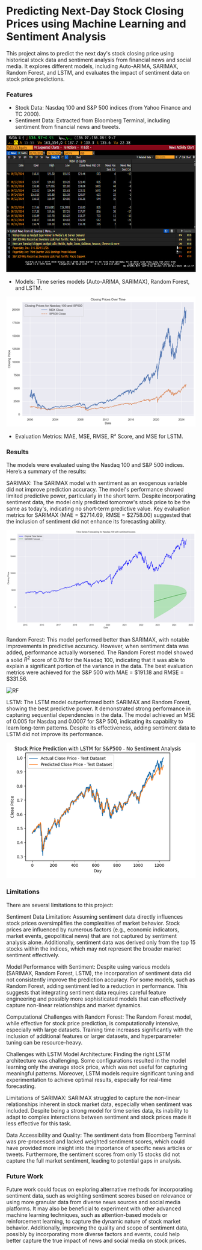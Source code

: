 # Predicting Next-Day Stock Closing Prices using Machine Learning and Sentiment Analysis

This project aims to predict the next day's stock closing price using historical stock data and sentiment analysis from financial news and social media. It explores different models, including Auto-ARIMA, SARIMAX, Random Forest, and LSTM, and evaluates the impact of sentiment data on stock price predictions.

### Features
* Stock Data: Nasdaq 100 and S&P 500 indices (from Yahoo Finance and TC 2000).
* Sentiment Data: Extracted from Bloomberg Terminal, including sentiment from financial news and tweets.

![Sentiment Data Bloomberg Terminal](Graphs_Figs/sentiment_bloomberg.gif)

* Models: Time series models (Auto-ARIMA, SARIMAX), Random Forest, and LSTM.

![Closing Prices over Time](Graphs_Figs/closing_price_over_time_both.png)

* Evaluation Metrics: MAE, MSE, RMSE, R² Score, and MSE for LSTM.

### Results
The models were evaluated using the Nasdaq 100 and S&P 500 indices. Here’s a summary of the results:

SARIMAX: The SARIMAX model with sentiment as an exogenous variable did not improve prediction accuracy. The model's performance showed limited predictive power, particularly in the short term. Despite incorporating sentiment data, the model only predicted tomorrow's stock price to be the same as today's, indicating no short-term predictive value. Key evaluation metrics for SARIMAX (MAE = $2714.69, RMSE = $2758.00) suggested that the inclusion of sentiment did not enhance its forecasting ability.

![Ts](Graphs_Figs/ts_forecast_ndx_sentiment.png)

Random Forest: This model performed better than SARIMAX, with notable improvements in predictive accuracy. However, when sentiment data was added, performance actually worsened. The Random Forest model showed a solid $R^2$ score of 0.78 for the Nasdaq 100, indicating that it was able to explain a significant portion of the variance in the data. The best evaluation metrics were achieved for the S&P 500 with MAE = $191.18 and RMSE = $331.56.

![RF](Graphs_Figs/random_sp_sentiment.png)

LSTM: The LSTM model outperformed both SARIMAX and Random Forest, showing the best predictive power. It demonstrated strong performance in capturing sequential dependencies in the data. The model achieved an MSE of $0.005$ for Nasdaq and $0.0007$ for S&P 500, indicating its capability to learn long-term patterns. Despite its effectiveness, adding sentiment data to LSTM did not improve its performance.

![LSTM](Graphs_Figs/ltsm_sp_sentiment.png)

### Limitations

There are several limitations to this project:

Sentiment Data Limitation: Assuming sentiment data directly influences stock prices oversimplifies the complexities of market behavior. Stock prices are influenced by numerous factors (e.g., economic indicators, market events, geopolitical news) that are not captured by sentiment analysis alone. Additionally, sentiment data was derived only from the top 15 stocks within the indices, which may not represent the broader market sentiment effectively.

Model Performance with Sentiment: Despite using various models (SARIMAX, Random Forest, LSTM), the incorporation of sentiment data did not consistently improve the prediction accuracy. For some models, such as Random Forest, adding sentiment led to a reduction in performance. This suggests that integrating sentiment data requires careful feature engineering and possibly more sophisticated models that can effectively capture non-linear relationships and market dynamics.

Computational Challenges with Random Forest: The Random Forest model, while effective for stock price prediction, is computationally intensive, especially with large datasets. Training time increases significantly with the inclusion of additional features or larger datasets, and hyperparameter tuning can be resource-heavy.

Challenges with LSTM Model Architecture: Finding the right LSTM architecture was challenging. Some configurations resulted in the model learning only the average stock price, which was not useful for capturing meaningful patterns. Moreover, LSTM models require significant tuning and experimentation to achieve optimal results, especially for real-time forecasting.

Limitations of SARIMAX: SARIMAX struggled to capture the non-linear relationships inherent in stock market data, especially when sentiment was included. Despite being a strong model for time series data, its inability to adapt to complex interactions between sentiment and stock prices made it less effective for this task.

Data Accessibility and Quality: The sentiment data from Bloomberg Terminal was pre-processed and lacked weighted sentiment scores, which could have provided more insight into the importance of specific news articles or tweets. Furthermore, the sentiment scores from only 15 stocks did not capture the full market sentiment, leading to potential gaps in analysis.

### Future Work
Future work could focus on exploring alternative methods for incorporating sentiment data, such as weighting sentiment scores based on relevance or using more granular data from diverse news sources and social media platforms. It may also be beneficial to experiment with other advanced machine learning techniques, such as attention-based models or reinforcement learning, to capture the dynamic nature of stock market behavior. Additionally, improving the quality and scope of sentiment data, possibly by incorporating more diverse factors and events, could help better capture the true impact of news and social media on stock prices.
